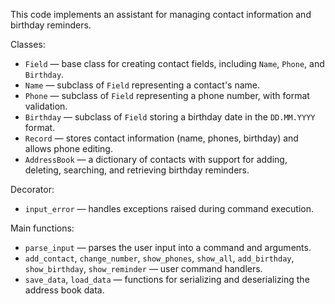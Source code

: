 This code implements an assistant for managing contact information and birthday reminders.

Classes:

- `Field` — base class for creating contact fields, including `Name`, `Phone`, and `Birthday`.
- `Name` — subclass of `Field` representing a contact's name.
- `Phone` — subclass of `Field` representing a phone number, with format validation.
- `Birthday` — subclass of `Field` storing a birthday date in the `DD.MM.YYYY` format.
- `Record` — stores contact information (name, phones, birthday) and allows phone editing.
- `AddressBook` — a dictionary of contacts with support for adding, deleting, searching, and retrieving birthday reminders.

Decorator:

- `input_error` — handles exceptions raised during command execution.

Main functions:

- `parse_input` — parses the user input into a command and arguments.
- `add_contact`, `change_number`, `show_phones`, `show_all`, `add_birthday`, `show_birthday`, `show_reminder` — user command handlers.
- `save_data`, `load_data` — functions for serializing and deserializing the address book data.
